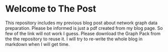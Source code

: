 # Welcome to The Post

This repository includes my previous blog post about network graph data preparation.  Please be informed is just a pdf created from my blog page. So few of the link will not work I guess. Please download the Graph Pack from the the repository to reuse it. I will try to re-write the whole blog in markdown when I will get time.